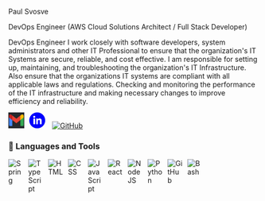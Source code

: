 Paul Svosve

DevOps Engineer (AWS Cloud Solutions Architect / Full Stack Developer)

DevOps Engineer I work closely with software developers, system administrators and other IT Professional to ensure that the organization's IT Systems are 
secure, reliable, and cost effective. I am responsible for setting up, maintaining, and troubleshooting the organization's IT Infrastructure. Also ensure that 
the organizations IT systems are compliant with all applicable laws and regulations. Checking and monitoring the performance of the IT infrastructure and making 
necessary changes to improve efficiency and reliability.


<p>
<a href="https://www.linkedin.com/in/paul-svosve-807598145"  target="_blank"><img width="32px" alt="LinkedIn" title="LinkedIn" style="padding-right:10px;"  src="https://github.com/PaulSvosve/PaulSvosve/blob/ed4bf074f499403db3b8af217f75d03bf4d905d6/linkedIN.png"/></a>
<a href="https://github.com/PaulSvosve/PaulSvosve.git"  target="_blank"><img width="32px" alt="GitHub" title="Github" style="padding-right:10px;" 
 src="https://i.imgur.com/VN0Vh9S.png"/></a>
<a href="https://mail.google.com/mail/u/0/" target="_blank"><img align="left" width="32px" alt="Gmail" title="Gmail" style="padding-right:10px;" 
src="https://github.com/PaulSvosve/PaulSvosve/blob/eb5e48c4461a17c05eca755758452bbc9b428f1d/Gmail-1.jpg"/></a>



   </p>


### 🧰 Languages and Tools


<img align="left" alt="Spring" width="30px" style="padding-right:10px;" src="https://cdn.jsdelivr.net/gh/devicons/devicon/icons/spring/spring-original.svg" />
<img align="left" alt="TypeScript" width="30px" style="padding-right:10px;" src="https://cdn.jsdelivr.net/gh/devicons/devicon/icons/typescript/typescript-plain.svg" 
<img align="left" alt="Linux" width="30px" style="padding-right:10px;" src="https://cdn.jsdelivr.net/gh/devicons/devicon/icons/linux/linux-original.svg" />
<img align="left" alt="HTML" width="30px" style="padding-right:10px;" src="https://cdn.jsdelivr.net/gh/devicons/devicon/icons/html5/html5-plain.svg" />
<img align="left" alt="CSS" width="30px" style="padding-right:10px;" src="https://cdn.jsdelivr.net/gh/devicons/devicon/icons/css3/css3-plain.svg" />
<img align="left" alt="JavaScript" width="30px" style="padding-right:10px;" src="https://cdn.jsdelivr.net/gh/devicons/devicon/icons/javascript/javascript-plain.svg" />
<img align="left" alt="React" width="30px" style="padding-right:10px;" src="https://cdn.jsdelivr.net/gh/devicons/devicon/icons/react/react-original.svg" />
<img align="left" alt="NodeJS" width="30px" style="padding-right:10px;" src="https://cdn.jsdelivr.net/gh/devicons/devicon/icons/nodejs/nodejs-original.svg" />
<img align="left" alt="Python" width="30px" style="padding-right:10px;" src="https://cdn.jsdelivr.net/gh/devicons/devicon/icons/python/python-plain.svg" />
<img align="left" alt="GitHub" width="30px" style="padding-right:10px;" src="https://cdn.jsdelivr.net/gh/devicons/devicon/icons/github/github-original.svg" />
<img align="left" alt="Bash" width="30px" style="padding-right:10px;" src="https://cdn.jsdelivr.net/gh/devicons/devicon/icons/bash/bash-original.svg" />
<br />
